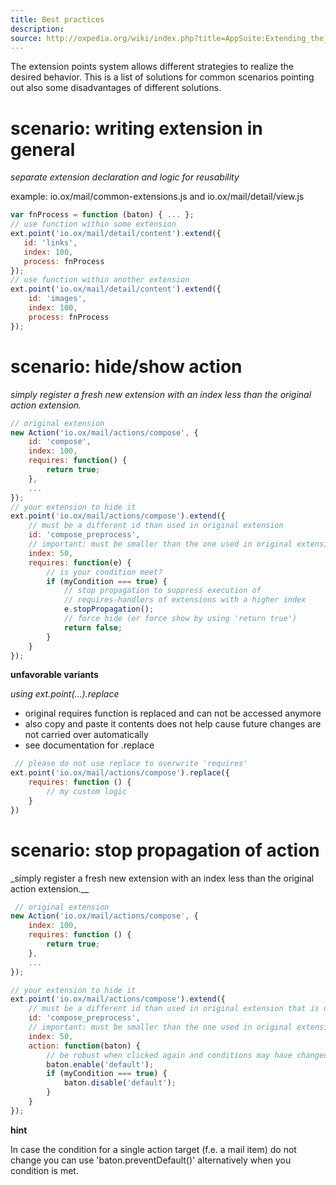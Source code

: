 ```yaml
---
title: Best practices
description: 
source: http://oxpedia.org/wiki/index.php?title=AppSuite:Extending_the_UI_(best_practices)
---
```


The extension points system allows different strategies to realize the desired behavior. 
This is a list of solutions for common scenarios pointing out also some disadvantages of different solutions.

# scenario: writing extension in general

_separate extension declaration and logic for reusability_

example: io.ox/mail/common-extensions.js and io.ox/mail/detail/view.js

```javascript
var fnProcess = function (baton) { ... };
// use function within some extension
ext.point('io.ox/mail/detail/content').extend({
   id: 'links',
   index: 100,
   process: fnProcess
});
// use function within another extension
ext.point('io.ox/mail/detail/content').extend({
    id: 'images',
    index: 100,
    process: fnProcess
});
```

# scenario: hide/show action

_simply register a fresh new extension with an index less than the original action extension._

```javascript
// original extension
new Action('io.ox/mail/actions/compose', {
    id: 'compose',
    index: 100,
    requires: function() {
        return true;
    },
    ...
});
// your extension to hide it
ext.point('io.ox/mail/actions/compose').extend({
    // must be a different id than used in original extension
    id: 'compose_preprocess',
    // important: must be smaller than the one used in original extension that is usually 'default'
    index: 50,
    requires: function(e) {
        // is your condition meet?
        if (myCondition === true) {
            // stop propagation to suppress execution of
            // requires-handlers of extensions with a higher index
            e.stopPropagation();
            // force hide (or force show by using 'return true')
            return false;
        }
    }
});
```

**unfavorable variants**

_using ext.point(...).replace_

- original requires function is replaced and can not be accessed anymore
- also copy and paste it contents does not help cause future changes are not carried over automatically
- see documentation for .replace

```javascript
 // please do not use replace to overwrite 'requires'
ext.point('io.ox/mail/actions/compose').replace({ 
    requires: function () {
        // my custom logic
    } 
})
```

# scenario: stop propagation of action

\_simply register a fresh new extension with an index less than the original action extension.\_\_

```javascript
 // original extension
new Action('io.ox/mail/actions/compose', {
    index: 100,
    requires: function () {
        return true;
    },
    ...
});
```

```javascript
// your extension to hide it
ext.point('io.ox/mail/actions/compose').extend({
    // must be a different id than used in original extension that is usually 'default'
    id: 'compose_preprocess',
    // important: must be smaller than the one used in original extension
    index: 50,
    action: function(baton) {
        // be robust when clicked again and conditions may have changed
        baton.enable('default');
        if (myCondition === true) {
            baton.disable('default');
        }
    }
});
```

**hint** 

In case the condition for a single action target (f.e. a mail item) do not change you can use 'baton.preventDefault()' alternatively when you condition is met.
